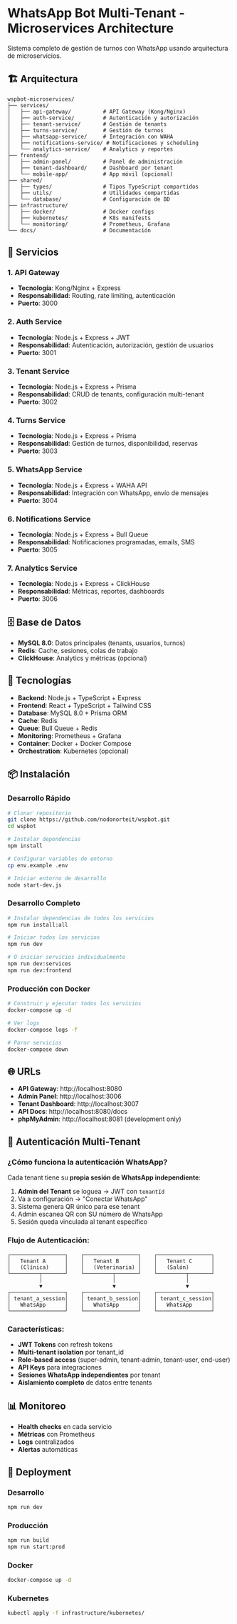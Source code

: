 # WhatsApp Bot Multi-Tenant - Microservices Architecture

Sistema completo de gestión de turnos con WhatsApp usando arquitectura de microservicios.

## 🏗️ Arquitectura

```
wspbot-microservices/
├── services/
│   ├── api-gateway/          # API Gateway (Kong/Nginx)
│   ├── auth-service/         # Autenticación y autorización
│   ├── tenant-service/       # Gestión de tenants
│   ├── turns-service/        # Gestión de turnos
│   ├── whatsapp-service/     # Integración con WAHA
│   ├── notifications-service/ # Notificaciones y scheduling
│   └── analytics-service/    # Analytics y reportes
├── frontend/
│   ├── admin-panel/          # Panel de administración
│   ├── tenant-dashboard/     # Dashboard por tenant
│   └── mobile-app/           # App móvil (opcional)
├── shared/
│   ├── types/                # Tipos TypeScript compartidos
│   ├── utils/                # Utilidades compartidas
│   └── database/             # Configuración de BD
├── infrastructure/
│   ├── docker/               # Docker configs
│   ├── kubernetes/           # K8s manifests
│   └── monitoring/           # Prometheus, Grafana
└── docs/                     # Documentación
```

## 🚀 Servicios

### 1. **API Gateway**
- **Tecnología**: Kong/Nginx + Express
- **Responsabilidad**: Routing, rate limiting, autenticación
- **Puerto**: 3000

### 2. **Auth Service**
- **Tecnología**: Node.js + Express + JWT
- **Responsabilidad**: Autenticación, autorización, gestión de usuarios
- **Puerto**: 3001

### 3. **Tenant Service**
- **Tecnología**: Node.js + Express + Prisma
- **Responsabilidad**: CRUD de tenants, configuración multi-tenant
- **Puerto**: 3002

### 4. **Turns Service**
- **Tecnología**: Node.js + Express + Prisma
- **Responsabilidad**: Gestión de turnos, disponibilidad, reservas
- **Puerto**: 3003

### 5. **WhatsApp Service**
- **Tecnología**: Node.js + Express + WAHA API
- **Responsabilidad**: Integración con WhatsApp, envío de mensajes
- **Puerto**: 3004

### 6. **Notifications Service**
- **Tecnología**: Node.js + Express + Bull Queue
- **Responsabilidad**: Notificaciones programadas, emails, SMS
- **Puerto**: 3005

### 7. **Analytics Service**
- **Tecnología**: Node.js + Express + ClickHouse
- **Responsabilidad**: Métricas, reportes, dashboards
- **Puerto**: 3006

## 🗄️ Base de Datos

- **MySQL 8.0**: Datos principales (tenants, usuarios, turnos)
- **Redis**: Cache, sesiones, colas de trabajo
- **ClickHouse**: Analytics y métricas (opcional)

## 🔧 Tecnologías

- **Backend**: Node.js + TypeScript + Express
- **Frontend**: React + TypeScript + Tailwind CSS
- **Database**: MySQL 8.0 + Prisma ORM
- **Cache**: Redis
- **Queue**: Bull Queue + Redis
- **Monitoring**: Prometheus + Grafana
- **Container**: Docker + Docker Compose
- **Orchestration**: Kubernetes (opcional)

## 📦 Instalación

### Desarrollo Rápido
```bash
# Clonar repositorio
git clone https://github.com/nodonorteit/wspbot.git
cd wspbot

# Instalar dependencias
npm install

# Configurar variables de entorno
cp env.example .env

# Iniciar entorno de desarrollo
node start-dev.js
```

### Desarrollo Completo
```bash
# Instalar dependencias de todos los servicios
npm run install:all

# Iniciar todos los servicios
npm run dev

# O iniciar servicios individualmente
npm run dev:services
npm run dev:frontend
```

### Producción con Docker
```bash
# Construir y ejecutar todos los servicios
docker-compose up -d

# Ver logs
docker-compose logs -f

# Parar servicios
docker-compose down
```

## 🌐 URLs

- **API Gateway**: http://localhost:8080
- **Admin Panel**: http://localhost:3006
- **Tenant Dashboard**: http://localhost:3007
- **API Docs**: http://localhost:8080/docs
- **phpMyAdmin**: http://localhost:8081 (development only)

## 🔐 Autenticación Multi-Tenant

### **¿Cómo funciona la autenticación WhatsApp?**

Cada tenant tiene su **propia sesión de WhatsApp independiente**:

1. **Admin del Tenant** se loguea → JWT con `tenantId`
2. Va a configuración → "Conectar WhatsApp"
3. Sistema genera QR único para ese tenant
4. Admin escanea QR con SU número de WhatsApp
5. Sesión queda vinculada al tenant específico

### **Flujo de Autenticación:**

```
┌─────────────────┐    ┌─────────────────┐    ┌─────────────────┐
│   Tenant A      │    │   Tenant B      │    │   Tenant C      │
│   (Clínica)     │    │   (Veterinaria) │    │   (Salón)       │
└─────────┬───────┘    └─────────┬───────┘    └─────────┬───────┘
          │                      │                      │
          ▼                      ▼                      ▼
┌─────────────────┐    ┌─────────────────┐    ┌─────────────────┐
│ tenant_a_session│    │ tenant_b_session│    │ tenant_c_session│
│   WhatsApp      │    │   WhatsApp      │    │   WhatsApp      │
└─────────────────┘    └─────────────────┘    └─────────────────┘
```

### **Características:**

- **JWT Tokens** con refresh tokens
- **Multi-tenant isolation** por tenant_id
- **Role-based access** (super-admin, tenant-admin, tenant-user, end-user)
- **API Keys** para integraciones
- **Sesiones WhatsApp independientes** por tenant
- **Aislamiento completo** de datos entre tenants

## 📊 Monitoreo

- **Health checks** en cada servicio
- **Métricas** con Prometheus
- **Logs** centralizados
- **Alertas** automáticas

## 🚀 Deployment

### Desarrollo
```bash
npm run dev
```

### Producción
```bash
npm run build
npm run start:prod
```

### Docker
```bash
docker-compose up -d
```

### Kubernetes
```bash
kubectl apply -f infrastructure/kubernetes/
```
